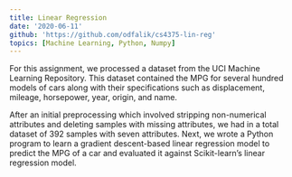 ```yaml
---
title: Linear Regression
date: '2020-06-11'
github: 'https://github.com/odfalik/cs4375-lin-reg'
topics: [Machine Learning, Python, Numpy]
---
```



For this assignment, we processed a dataset from the UCI Machine Learning Repository. This dataset contained the MPG for several hundred models of cars along with their specifications such as displacement, mileage, horsepower, year, origin, and name.

After an initial preprocessing which involved stripping non-numerical attributes and deleting samples with missing attributes, we had in a total dataset of 392 samples with seven attributes. Next, we wrote a Python program to learn a gradient descent-based linear regression model to predict the MPG of a car and evaluated it against Scikit-learn’s linear regression model.